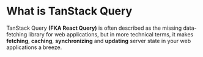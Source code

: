 # What is TanStack Query

TanStack Query **(FKA React Query)** is often described as the missing data-fetching library for web applications, but in more technical terms, it makes **fetching**, **caching**, **synchronizing** and **updating** server state in your web applications a breeze.
